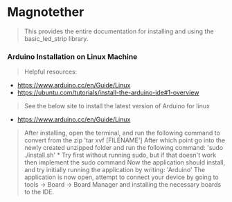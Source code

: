 # Magnotether 
> This provides the entire documentation for installing and using the basic_led_strip library. 

### Arduino Installation on Linux Machine
> Helpful resources:
  * https://www.arduino.cc/en/Guide/Linux
  * https://ubuntu.com/tutorials/install-the-arduino-ide#1-overview
> See the below site to install the latest version of Arduino for linux
  * https://www.arduino.cc/en/Guide/Linux
  
> After installing, open the terminal, and run the following command to convert from the zip
'tar xvf [FILENAME']
> After which point go into the newly created unzipped folder and run the following command:
'sudo ./install.sh'
    * Try first without running sudo, but if that doesn't work then implement the sudo command
> Now the application should install, and try initially running the application by writing:
'Arduino'
> The application is now open, attempt to connect your device by going to tools -> Board -> Board Manager and installing the necessary boards to the IDE.
>  

